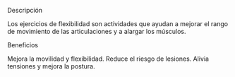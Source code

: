 Descripción

Los ejercicios de flexibilidad son actividades que ayudan a mejorar el rango de movimiento de las articulaciones y a alargar los músculos.

Beneficios

Mejora la movilidad y flexibilidad.
Reduce el riesgo de lesiones.
Alivia tensiones y mejora la postura.
